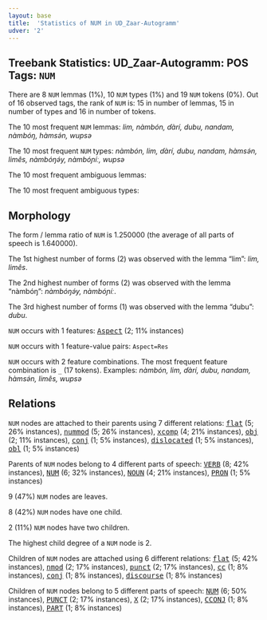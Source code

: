 ```yaml
---
layout: base
title:  'Statistics of NUM in UD_Zaar-Autogramm'
udver: '2'
---
```


## Treebank Statistics: UD_Zaar-Autogramm: POS Tags: `NUM`

There are 8 `NUM` lemmas (1%), 10 `NUM` types (1%) and 19 `NUM` tokens (0%).
Out of 16 observed tags, the rank of `NUM` is: 15 in number of lemmas, 15 in number of types and 16 in number of tokens.

The 10 most frequent `NUM` lemmas: <em>lim, nàmbón, ɗàrí, dubu, nandam, nàmbóŋ, hàmsə́n, wupsə</em>

The 10 most frequent `NUM` types:  <em>nàmbón, lim, ɗàrí, dubu, nandam, hàmsə́n, limês, nàmbóŋə́y, nàmbóɲíː, wupsə</em>

The 10 most frequent ambiguous lemmas: 

The 10 most frequent ambiguous types:  



## Morphology

The form / lemma ratio of `NUM` is 1.250000 (the average of all parts of speech is 1.640000).

The 1st highest number of forms (2) was observed with the lemma “lim”: <em>lim, limês</em>.

The 2nd highest number of forms (2) was observed with the lemma “nàmbóŋ”: <em>nàmbóŋə́y, nàmbóɲíː</em>.

The 3rd highest number of forms (1) was observed with the lemma “dubu”: <em>dubu</em>.

`NUM` occurs with 1 features: <tt><a href="say_autogramm-feat-Aspect.html">Aspect</a></tt> (2; 11% instances)

`NUM` occurs with 1 feature-value pairs: `Aspect=Res`

`NUM` occurs with 2 feature combinations.
The most frequent feature combination is `_` (17 tokens).
Examples: <em>nàmbón, lim, ɗàrí, dubu, nandam, hàmsə́n, limês, wupsə</em>


## Relations

`NUM` nodes are attached to their parents using 7 different relations: <tt><a href="say_autogramm-dep-flat.html">flat</a></tt> (5; 26% instances), <tt><a href="say_autogramm-dep-nummod.html">nummod</a></tt> (5; 26% instances), <tt><a href="say_autogramm-dep-xcomp.html">xcomp</a></tt> (4; 21% instances), <tt><a href="say_autogramm-dep-obj.html">obj</a></tt> (2; 11% instances), <tt><a href="say_autogramm-dep-conj.html">conj</a></tt> (1; 5% instances), <tt><a href="say_autogramm-dep-dislocated.html">dislocated</a></tt> (1; 5% instances), <tt><a href="say_autogramm-dep-obl.html">obl</a></tt> (1; 5% instances)

Parents of `NUM` nodes belong to 4 different parts of speech: <tt><a href="say_autogramm-pos-VERB.html">VERB</a></tt> (8; 42% instances), <tt><a href="say_autogramm-pos-NUM.html">NUM</a></tt> (6; 32% instances), <tt><a href="say_autogramm-pos-NOUN.html">NOUN</a></tt> (4; 21% instances), <tt><a href="say_autogramm-pos-PRON.html">PRON</a></tt> (1; 5% instances)

9 (47%) `NUM` nodes are leaves.

8 (42%) `NUM` nodes have one child.

2 (11%) `NUM` nodes have two children.

The highest child degree of a `NUM` node is 2.

Children of `NUM` nodes are attached using 6 different relations: <tt><a href="say_autogramm-dep-flat.html">flat</a></tt> (5; 42% instances), <tt><a href="say_autogramm-dep-nmod.html">nmod</a></tt> (2; 17% instances), <tt><a href="say_autogramm-dep-punct.html">punct</a></tt> (2; 17% instances), <tt><a href="say_autogramm-dep-cc.html">cc</a></tt> (1; 8% instances), <tt><a href="say_autogramm-dep-conj.html">conj</a></tt> (1; 8% instances), <tt><a href="say_autogramm-dep-discourse.html">discourse</a></tt> (1; 8% instances)

Children of `NUM` nodes belong to 5 different parts of speech: <tt><a href="say_autogramm-pos-NUM.html">NUM</a></tt> (6; 50% instances), <tt><a href="say_autogramm-pos-PUNCT.html">PUNCT</a></tt> (2; 17% instances), <tt><a href="say_autogramm-pos-X.html">X</a></tt> (2; 17% instances), <tt><a href="say_autogramm-pos-CCONJ.html">CCONJ</a></tt> (1; 8% instances), <tt><a href="say_autogramm-pos-PART.html">PART</a></tt> (1; 8% instances)

